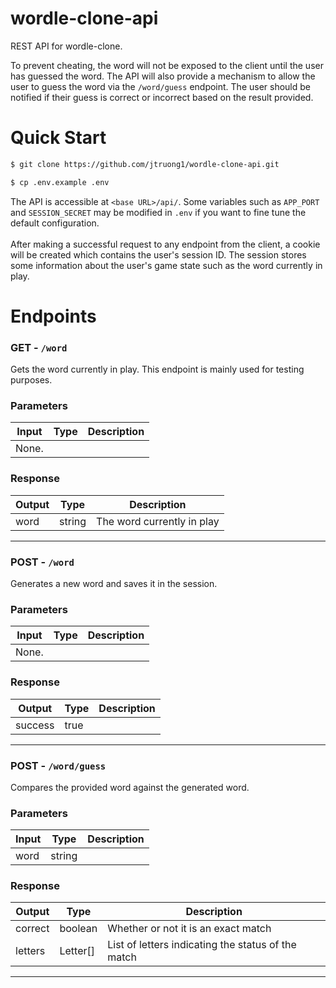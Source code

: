 # wordle-clone-api
REST API for wordle-clone.

To prevent cheating, the word will not be exposed to the client until the user has guessed the word. The API will also provide a mechanism to allow the user to guess the word via the `/word/guess` endpoint. The user should be notified if their guess is correct or incorrect based on the result provided.

# Quick Start
```bash
$ git clone https://github.com/jtruong1/wordle-clone-api.git
```

```bash
$ cp .env.example .env
```

The API is accessible at `<base URL>/api/`. Some variables such as `APP_PORT` and `SESSION_SECRET` may be modified in `.env` if you want to fine tune the default configuration.\
\
After making a successful request to any endpoint from the client, a cookie will be created which contains the user's session ID. The session stores some information about the user's game state such as the word currently in play.

# Endpoints
### GET - `/word`
Gets the word currently in play. This endpoint is mainly used for testing purposes.

### Parameters
| Input | Type | Description |
|-------|------|-------------|
| None. |      |             |

### Response
| Output | Type   | Description                |
|--------|--------|----------------------------|
| word   | string | The word currently in play |
---

### POST - `/word`
Generates a new word and saves it in the session.

### Parameters
| Input | Type | Description |
|-------|------|-------------|
| None. |      |             |

### Response
| Output  | Type | Description |
|---------|------|-------------|
| success | true |
---

### POST - `/word/guess`
Compares the provided word against the generated word.

### Parameters
| Input | Type   | Description |
|-------|--------|-------------|
| word  | string |             |

### Response
| Output     | Type     | Description                                        |
|------------|----------|----------------------------------------------------|
| correct    | boolean  | Whether or not it is an exact match                |
| letters    | Letter[] | List of letters indicating the status of the match |
---
